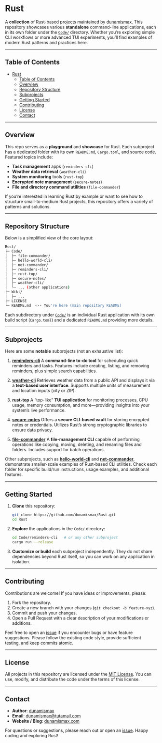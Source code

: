 # Rust

A **collection** of Rust-based projects maintained by [dunamismax](https://dunamismax.com). This repository showcases various **standalone** command-line applications, each in its own folder under the [`Code/`](Code) directory. Whether you’re exploring simple CLI workflows or more advanced TUI experiments, you’ll find examples of modern Rust patterns and practices here.

---

## Table of Contents

- [Rust](#rust)
  - [Table of Contents](#table-of-contents)
  - [Overview](#overview)
  - [Repository Structure](#repository-structure)
  - [Subprojects](#subprojects)
  - [Getting Started](#getting-started)
  - [Contributing](#contributing)
  - [License](#license)
  - [Contact](#contact)

---

## Overview

This repo serves as a **playground** and **showcase** for Rust. Each subproject has a dedicated folder with its own `README.md`, `Cargo.toml`, and source code. Featured topics include:

- **Task management** apps (`reminders-cli`)
- **Weather data retrieval** (`weather-cli`)
- **System monitoring** tools (`rust-top`)
- **Encrypted note management** (`secure-notes`)
- **File and directory command utilities** (`file-commander`)

If you’re interested in learning Rust by example or want to see how to structure small-to-medium Rust projects, this repository offers a variety of patterns and solutions.

---

## Repository Structure

Below is a simplified view of the core layout:

```bash
Rust/
├─ Code/
│  ├─ file-commander/
│  ├─ hello-world-cli/
│  ├─ net-commander/
│  ├─ reminders-cli/
│  ├─ rust-top/
│  ├─ secure-notes/
│  ├─ weather-cli/
│  └─ ... (other applications)
├─ Wiki/
│  ├─ ...
├─ LICENSE
└─ README.md  <-- You're here (main repository README)
```

Each subdirectory under [`Code/`](Code) is an individual Rust application with its own build script (`Cargo.toml`) and a dedicated `README.md` providing more details.

---

## Subprojects

Here are some **notable** subprojects (not an exhaustive list):

1. **[reminders-cli](Code/reminders-cli/)**
   A **command-line to-do tool** for scheduling quick reminders and tasks. Features include creating, listing, and removing reminders, plus simple search capabilities.

2. **[weather-cli](Code/weather-cli/)**
   Retrieves weather data from a public API and displays it via a **text-based user interface**. Supports multiple units of measurement and location inputs (city or ZIP).

3. **[rust-top](Code/rust-top/)**
   A “top-like” **TUI application** for monitoring processes, CPU usage, memory consumption, and more—providing insights into your system’s live performance.

4. **[secure-notes](Code/secure-notes/)**
   Offers a **secure CLI-based vault** for storing encrypted notes or credentials. Utilizes Rust’s strong cryptographic libraries to ensure data privacy.

5. **[file-commander](Code/file-commander/)**
   A **file-management CLI** capable of performing operations like copying, moving, deleting, and renaming files and folders. Includes support for batch operations.

Other subprojects, such as **[hello-world-cli](Code/hello-world-cli/)** and **[net-commander](Code/net-commander/)**, demonstrate smaller-scale examples of Rust-based CLI utilities. Check each folder for specific build/run instructions, usage examples, and additional features.

---

## Getting Started

1. **Clone** this repository:

   ```bash
   git clone https://github.com/dunamismax/Rust.git
   cd Rust
   ```

2. **Explore** the applications in the `Code/` directory:

   ```bash
   cd Code/reminders-cli   # or any other subproject
   cargo run --release
   ```

3. **Customize or build** each subproject independently. They do not share dependencies beyond Rust itself, so you can work on any application in isolation.

---

## Contributing

Contributions are welcome! If you have ideas or improvements, please:

1. Fork the repository.
2. Create a new branch with your changes (`git checkout -b feature-xyz`).
3. Commit and push your changes.
4. Open a Pull Request with a clear description of your modifications or additions.

Feel free to open an [issue](https://github.com/dunamismax/Rust/issues) if you encounter bugs or have feature suggestions. Please follow the existing code style, provide sufficient testing, and keep commits atomic.

---

## License

All projects in this repository are licensed under the [MIT License](LICENSE). You can use, modify, and distribute the code under the terms of this license.

---

## Contact

- **Author**: [dunamismax](https://dunamismax.com)
- **Email**: [dunamismax@tutamail.com](mailto:dunamismax@tutamail.com)
- **Website / Blog**: [dunamismax.com](https://dunamismax.com)

For questions or suggestions, please reach out or open an [issue](https://github.com/dunamismax/Rust/issues). Happy coding and exploring Rust!
